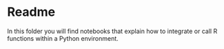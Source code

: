 # Readme

In this folder you will find notebooks that explain how to integrate or call R functions within a Python environment. 
